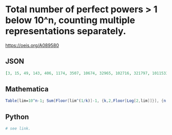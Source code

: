 # Total number of perfect powers \> 1 below 10^n, counting multiple representations separately\.
https://oeis.org/A089580
## JSON
```JSON
[3, 15, 49, 143, 406, 1174, 3507, 10674, 32965, 102716, 321797, 1011533, 3186389, 10050743, 31730134, 100228040, 316713623, 1001037546, 3164497349, 10004755374, 31632975598, 100021893194, 316274794666, 1000101078148, 3162495003352, 10000467510247, 31623782520064, 100002164895587]
```
## Mathematica
```Mathematica
Table[lim=10^n-1; Sum[Floor[lim^(1/k)]-1, {k,2,Floor[Log[2,lim]]}], {n,30}] (* _T. D. Noe_, Nov 16 2006 *)
```
## Python
```Python
# see link.
```
